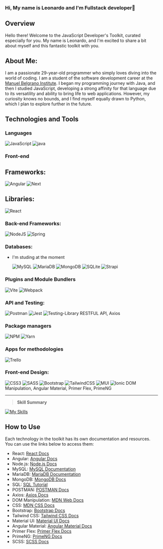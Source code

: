 ### Hi, My name is Leonardo and I'm Fullstack developer👋

## Overview

Hello there! Welcome to the JavaScript Developer's Toolkit, curated especially for you. My name is Leonardo, and I'm excited to share a bit about myself and this fantastic toolkit with you.

About Me:
--------------
I am a passionate 29-year-old programmer who simply loves diving into the world of coding. I am a student of the software development career at the <a href="https://www.iesmb.edu.ar/bel/" target="_blank">Manuel Belgrano Institute</a>. I began my programming journey with Java, and then I studied JavaScript, developing a strong affinity for that language due to its versatility and ability to bring life to web applications. However, my curiosity knows no bounds, and I find myself equally drawn to Python, which I plan to explore further in the future.

## Technologies and Tools
### Languages

![JavaScript](https://img.shields.io/badge/javascript-%23323330.svg?style=for-the-badge&logo=javascript&logoColor=%23F7DF1E)
![java](https://img.shields.io/badge/Java-ED8B00?style=for-the-badge&logo=openjdk&logoColor=white)

### Front-end 
## Frameworks:
![Angular](https://img.shields.io/badge/angular-%23DD0031.svg?style=for-the-badge&logo=angular&logoColor=white) ![Next](https://img.shields.io/badge/Next.js-000?logo=nextdotjs&logoColor=fff&style=for-the-badge)
## Libraries:
![React](https://img.shields.io/badge/react-%2320232a.svg?style=for-the-badge&logo=react&logoColor=%2361DAFB)

### Back-end Frameworks:

![NodeJS](https://img.shields.io/badge/node.js-6DA55F?style=for-the-badge&logo=node.js&logoColor=white) ![Spring](https://img.shields.io/badge/Spring-6DB33F?style=for-the-badge&logo=spring&logoColor=white)

### Databases:
* I'm studing at the moment
  
  ![MySQL](https://img.shields.io/badge/mysql-%2300f.svg?style=for-the-badge&logo=mysql&logoColor=white) ![MariaDB](https://img.shields.io/badge/MariaDB-003545?style=for-the-badge&logo=mariadb&logoColor=white)
  ![MongoDB](https://img.shields.io/badge/MongoDB-%234ea94b.svg?style=for-the-badge&logo=mongodb&logoColor=white) ![SQLite](https://img.shields.io/badge/sqlite-%2307405e.svg?style=for-the-badge&logo=sqlite&logoColor=white) ![Strapi](https://img.shields.io/badge/strapi-%232E7EEA.svg?style=for-the-badge&logo=strapi&logoColor=white)

### Plugins and Module Bundlers

![Vite](https://img.shields.io/badge/vite-%23646CFF.svg?style=for-the-badge&logo=vite&logoColor=white) ![Webpack](https://img.shields.io/badge/webpack-%238DD6F9.svg?style=for-the-badge&logo=webpack&logoColor=black)

### API and Testing:

![Postman](https://img.shields.io/badge/Postman-FF6C37?style=for-the-badge&logo=postman&logoColor=white) ![Jest](https://img.shields.io/badge/-jest-%23C21325?style=for-the-badge&logo=jest&logoColor=white) ![Testing-Library](https://img.shields.io/badge/-TestingLibrary-%23E33332?style=for-the-badge&logo=testing-library&logoColor=white) RESTFUL API, Axios

### Package managers

![NPM](https://img.shields.io/badge/NPM-%23CB3837.svg?style=for-the-badge&logo=npm&logoColor=white) ![Yarn](https://img.shields.io/badge/yarn-%232C8EBB.svg?style=for-the-badge&logo=yarn&logoColor=white)

### Apps for methodologies

![Trello](https://img.shields.io/badge/Trello-%23026AA7.svg?style=for-the-badge&logo=Trello&logoColor=white)

### Front-end Design:

![CSS3](https://img.shields.io/badge/css3-%231572B6.svg?style=for-the-badge&logo=css3&logoColor=white) ![SASS](https://img.shields.io/badge/SASS-hotpink.svg?style=for-the-badge&logo=SASS&logoColor=white)
![Bootstrap](https://img.shields.io/badge/bootstrap-%238511FA.svg?style=for-the-badge&logo=bootstrap&logoColor=white) ![TailwindCSS](https://img.shields.io/badge/tailwindcss-%2338B2AC.svg?style=for-the-badge&logo=tailwind-css&logoColor=white)
![MUI](https://img.shields.io/badge/MUI-%230081CB.svg?style=for-the-badge&logo=mui&logoColor=white) ![Ionic](https://img.shields.io/badge/Ionic-%233880FF.svg?style=for-the-badge&logo=Ionic&logoColor=white) 
DOM Manipulation, Angular Material, Primer Flex, PrimeNG

-----------------------

> **Skill Summary**

[![My Skills](https://skills.thijs.gg/icons?i=js,html,css,scss,nodejs,react,angular,ts,git,mongodb,mysql)](https://skills.thijs.gg)

## How to Use

Each technology in the toolkit has its own documentation and resources. You can use the links below to access them:

- React: [React Docs](https://reactjs.org/docs/getting-started.html)
- Angular: [Angular Docs](https://angular.io/docs)
- Node.js: [Node.js Docs](https://nodejs.org/en/docs/)
- MySQL: [MySQL Documentation](https://dev.mysql.com/doc/)
- MariaDB: [MariaDB Documentation](https://mariadb.com/kb/en/documentation/)
- MongoDB: [MongoDB Docs](https://docs.mongodb.com/)
- SQL: [SQL Tutorial](https://www.w3schools.com/sql/)
- POSTMAN: [POSTMAN Docs](https://learning.postman.com/docs/getting-started/introduction/)
- Axios: [Axios Docs](https://axios-http.com/docs/intro)
- DOM Manipulation: [MDN Web Docs](https://developer.mozilla.org/en-US/docs/Web/API/Document_Object_Model/Introduction)
- CSS: [MDN CSS Docs](https://developer.mozilla.org/en-US/docs/Web/CSS)
- Bootstrap: [Bootstrap Docs](https://getbootstrap.com/docs/5.1/getting-started/introduction/)
- Tailwind CSS: [Tailwind CSS Docs](https://tailwindcss.com/docs)
- Material UI: [Material UI Docs](https://mui.com/getting-started/usage/)
- Angular Material: [Angular Material Docs](https://material.angular.io/guide/getting-started)
- Primer Flex: [Primer Flex Docs](https://primer.style/flex/)
- PrimeNG: [PrimeNG Docs](https://primefaces.org/primeng/showcase/#/setup)
- SCSS: [SCSS Docs](https://sass-lang.com/documentation)

